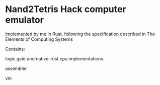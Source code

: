 # Nand2Tetris Hack computer emulator

Implemented by me in Rust, following the specification described in The Elements of Computing Systems

Contains:

logic gate and native-rust cpu implementations

assembler

vm
